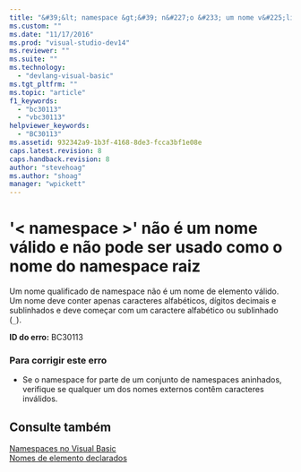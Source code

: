 ```yaml
---
title: "&#39;&lt; namespace &gt;&#39; n&#227;o &#233; um nome v&#225;lido e n&#227;o pode ser usado como o nome do namespace raiz | Microsoft Docs"
ms.custom: ""
ms.date: "11/17/2016"
ms.prod: "visual-studio-dev14"
ms.reviewer: ""
ms.suite: ""
ms.technology: 
  - "devlang-visual-basic"
ms.tgt_pltfrm: ""
ms.topic: "article"
f1_keywords: 
  - "bc30113"
  - "vbc30113"
helpviewer_keywords: 
  - "BC30113"
ms.assetid: 932342a9-1b3f-4168-8de3-fcca3bf1e08e
caps.latest.revision: 8
caps.handback.revision: 8
author: "stevehoag"
ms.author: "shoag"
manager: "wpickett"
---
```

# &#39;&lt; namespace &gt;&#39; n&#227;o &#233; um nome v&#225;lido e n&#227;o pode ser usado como o nome do namespace raiz
Um nome qualificado de namespace não é um nome de elemento válido. Um nome deve conter apenas caracteres alfabéticos, dígitos decimais e sublinhados e deve começar com um caractere alfabético ou sublinhado \(`_`\).  
  
 **ID do erro:** BC30113  
  
### Para corrigir este erro  
  
-   Se o namespace for parte de um conjunto de namespaces aninhados, verifique se qualquer um dos nomes externos contêm caracteres inválidos.  
  
## Consulte também  
 [Namespaces no Visual Basic](../../visual-basic/programming-guide/program-structure/namespaces.md)   
 [Nomes de elemento declarados](../../visual-basic/programming-guide/language-features/declared-elements/declared-element-names.md)